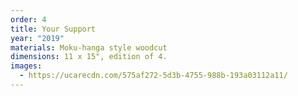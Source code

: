 ```yaml
---
order: 4
title: Your Support
year: "2019"
materials: Moku-hanga style woodcut
dimensions: 11 x 15", edition of 4.
images:
  - https://ucarecdn.com/575af272-5d3b-4755-988b-193a03112a11/
---
```

